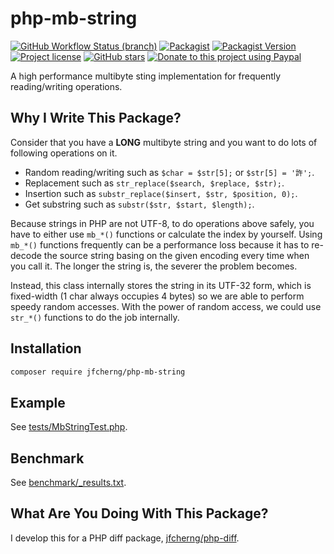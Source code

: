 # php-mb-string

[![GitHub Workflow Status (branch)](https://img.shields.io/github/workflow/status/jfcherng/php-mb-string/Main/master?style=flat-square)](https://github.com/jfcherng/php-mb-string/actions)
[![Packagist](https://img.shields.io/packagist/dt/jfcherng/php-mb-string?style=flat-square)](https://packagist.org/packages/jfcherng/php-mb-string)
[![Packagist Version](https://img.shields.io/packagist/v/jfcherng/php-mb-string?style=flat-square)](https://packagist.org/packages/jfcherng/php-mb-string)
[![Project license](https://img.shields.io/github/license/jfcherng/php-mb-string?style=flat-square)](https://github.com/jfcherng/php-mb-string/blob/master/LICENSE)
[![GitHub stars](https://img.shields.io/github/stars/jfcherng/php-mb-string?style=flat-square&logo=github)](https://github.com/jfcherng/php-mb-string/stargazers)
[![Donate to this project using Paypal](https://img.shields.io/badge/paypal-donate-blue.svg?style=flat-square&logo=paypal)](https://www.paypal.me/jfcherng/5usd)

A high performance multibyte sting implementation for frequently reading/writing operations.

## Why I Write This Package?

Consider that you have a **LONG** multibyte string and
you want to do lots of following operations on it.

- Random reading/writing such as `$char = $str[5];` or `$str[5] = '許';`.
- Replacement such as `str_replace($search, $replace, $str);`.
- Insertion such as `substr_replace($insert, $str, $position, 0);`.
- Get substring such as `substr($str, $start, $length);`.

Because strings in PHP are not UTF-8, to do operations above safely,
you have to either use `mb_*()` functions or calculate the index by yourself.
Using `mb_*()` functions frequently can be a performance loss because it has
to re-decode the source string basing on the given encoding every time when you call it.
The longer the string is, the severer the problem becomes.

Instead, this class internally stores the string in its UTF-32 form,
which is fixed-width (1 char always occupies 4 bytes) so we are able to
perform speedy random accesses. With the power of random access, we could
use `str_*()` functions to do the job internally.

## Installation

```bash
composer require jfcherng/php-mb-string
```

## Example

See [tests/MbStringTest.php](https://github.com/jfcherng/php-mb-string/blob/master/tests/MbStringTest.php).

## Benchmark

See [benchmark/\_results.txt](https://github.com/jfcherng/php-mb-string/blob/master/benchmark/_results.txt).

## What Are You Doing With This Package?

I develop this for a PHP diff package, [jfcherng/php-diff](https://github.com/jfcherng/php-diff).
